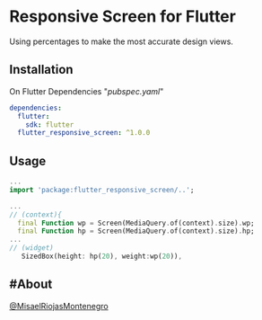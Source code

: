 # Responsive Screen for Flutter

Using percentages to make the most accurate design views.

## Installation



On Flutter Dependencies "*pubspec.yaml*"
```yaml
dependencies:
  flutter:
    sdk: flutter
  flutter_responsive_screen: ^1.0.0
```

## Usage

```dart
...
import 'package:flutter_responsive_screen/..';

...
// (context){
  final Function wp = Screen(MediaQuery.of(context).size).wp;
  final Function hp = Screen(MediaQuery.of(context).size).hp;
...
// (widget)
   SizedBox(height: hp(20), weight:wp(20)),

```

## #About

[@MisaelRiojasMontenegro](https://github.com/misaelriojasm)